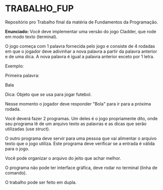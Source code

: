 # TRABALHO_FUP
Repositório pro Trabalho final da matéria de Fundamentos da Programação.

**Enunciado:**
Você deve implementar uma versão do jogo Cladder, que rode em modo texto (terminal).

O jogo começa com 1 palavra fornecida pelo jogo e consiste de 4 rodadas em que o jogador deve adivinhar a nova palavra a partir da palavra anterior e de uma dica. A nova palavra é igual a palavra anterior exceto por 1 letra.

Exemplo:

Primeira palavra:

Bala

Dica: Objeto que se usa para jogar futebol.

Nesse momento o jogador deve responder "Bola" para ir para a próxima rodada.

Você deverá fazer 2 programas. Um deles é o jogo propriamente dito, onde seu programa lê de um arquivo texto as palavras e as dicas que serão utilizadas (use struct).

O outro programa deve servir para uma pessoa que vai alimentar o arquivo texto que o jogo utiliza. Este programa deve verificar se a entrada é válida para o jogo.

Você pode organizar o arquivo do jeito que achar melhor. 

O programa não pode ter interface gráfica, deve rodar no terminal (linha de comando).

O trabalho pode ser feito em dupla.
